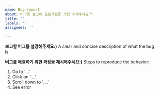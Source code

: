 ```yaml
---
name: Bug report
about: 버그를 보고해 프로젝트를 개선 시켜주세요^^
title: ''
labels: ''
assignees: ''

---
```


**보고할 버그를 설명해주세요:)**
A clear and concise description of what the bug is.

**버그를 해결하기 위한 과정을 제시해주세요:)**
Steps to reproduce the behavior:
1. Go to '...'
2. Click on '....'
3. Scroll down to '....'
4. See error
